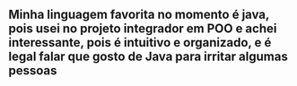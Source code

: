## Minha linguagem favorita no momento é java, pois usei no projeto integrador em POO e achei interessante, pois é intuitivo e organizado, e é legal falar que gosto de Java para irritar algumas pessoas 